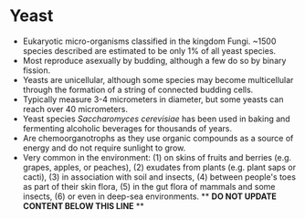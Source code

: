 Yeast
=====

* Eukaryotic micro-organisms classified in the kingdom Fungi. ~1500 species described are estimated to be only 1% of all yeast species.
* Most reproduce asexually by budding, although a few do so by binary fission.
* Yeasts are unicellular, although some species may become multicellular through the formation of a string of connected budding cells.
* Typically measure 3-4 micrometers in diameter, but some yeasts can reach over 40 micrometers.
* Yeast species _Saccharomyces cerevisiae_ has been used in baking and fermenting alcoholic beverages for thousands of years.
* Are chemoorganotrophs as they use organic compounds as a source of energy and do not require sunlight to grow.
* Very common in the environment: (1) on skins of fruits and berries (e.g. grapes, apples, or peaches), (2) exudates from plants (e.g. plant saps or cacti), (3) in association with soil and insects, (4) between people's toes as part of their skin flora, (5) in the gut flora of mammals and some insects, (6) or even in deep-sea environments.
** **DO NOT UPDATE CONTENT BELOW THIS LINE** **

